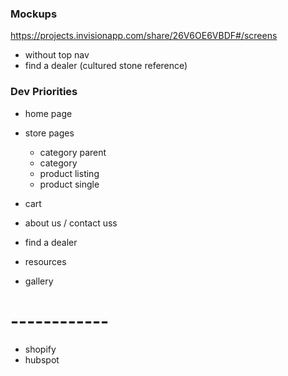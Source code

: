 ### Mockups

https://projects.invisionapp.com/share/26V6OE6VBDF#/screens
- without top nav
- find a dealer (cultured stone reference)


### Dev Priorities

- home page
- store pages
  - category parent
  - category
  - product listing
  - product single

- cart

- about us / contact uss

- find a dealer
- resources
- gallery

# ------------

- shopify 
- hubspot